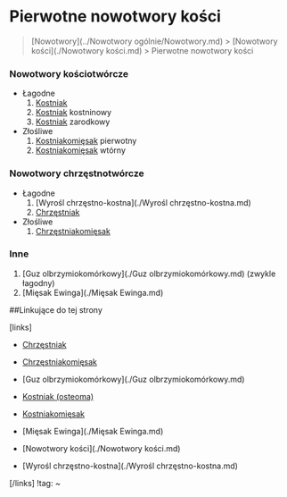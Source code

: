 # Pierwotne nowotwory kości

> [Nowotwory](../Nowotwory ogólnie/Nowotwory.md) > [Nowotwory kości](./Nowotwory kości.md) > Pierwotne nowotwory kości



### Nowotwory kościotwórcze

- Łagodne
  1. [Kostniak](./Kostniak.md)
  2. [Kostniak](./Kostniak.md) kostninowy
  3. [Kostniak](./Kostniak.md) zarodkowy
- Złośliwe
  1. [Kostniakomięsak](./Kostniakomięsak.md) pierwotny
  2. [Kostniakomięsak](./Kostniakomięsak.md) wtórny



### Nowotwory chrzęstnotwórcze

- Łagodne
  1. [Wyrośl chrzęstno-kostna](./Wyrośl chrzęstno-kostna.md)
  2. [Chrzęstniak](./Chrzęstniak.md)
- Złośliwe
  1. [Chrzęstniakomięsak](./Chrzęstniakomięsak.md)



### Inne

1. [Guz olbrzymiokomórkowy](./Guz olbrzymiokomórkowy.md) (zwykle łagodny)
2. [Mięsak Ewinga](./Mięsak Ewinga.md)







##Linkujące do tej strony

[links]

- [Chrzęstniak](./Chrzęstniak.md)

- [Chrzęstniakomięsak](./Chrzęstniakomięsak.md)

- [Guz olbrzymiokomórkowy](./Guz olbrzymiokomórkowy.md)

- [Kostniak (osteoma)](./Kostniak.md)

- [Kostniakomięsak](./Kostniakomięsak.md)

- [Mięsak Ewinga](./Mięsak Ewinga.md)

- [Nowotwory kości](./Nowotwory kości.md)

- [Wyrośl chrzęstno-kostna](./Wyrośl chrzęstno-kostna.md)


[/links]
!tag:
~

